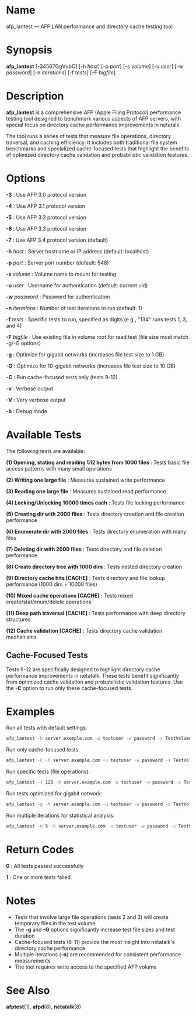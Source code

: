 # Name

afp_lantest — AFP LAN performance and directory cache testing tool

# Synopsis

**afp_lantest** [-34567GgVvbC] [-h *host*] [-p *port*] [-s *volume*] [-u *user*] [-w *password*]
[-n *iterations*] [-f *tests*] [-F *bigfile*]

# Description

**afp_lantest** is a comprehensive AFP (Apple Filing Protocol) performance testing tool designed to
benchmark various aspects of AFP servers, with special focus on directory cache performance
improvements in netatalk.

The tool runs a series of tests that measure file operations, directory traversal, and caching
efficiency. It includes both traditional file system benchmarks and specialized cache-focused tests
that highlight the benefits of optimized directory cache validation and probabilistic validation
features.

# Options

**-3**
: Use AFP 3.0 protocol version

**-4**
: Use AFP 3.1 protocol version

**-5**
: Use AFP 3.2 protocol version

**-6**
: Use AFP 3.3 protocol version

**-7**
: Use AFP 3.4 protocol version (default)

**-h** *host*
: Server hostname or IP address (default: localhost)

**-p** *port*
: Server port number (default: 548)

**-s** *volume*
: Volume name to mount for testing

**-u** *user*
: Username for authentication (default: current uid)

**-w** *password*
: Password for authentication

**-n** *iterations*
: Number of test iterations to run (default: 1)

**-f** *tests*
: Specific tests to run, specified as digits (e.g., "134" runs tests 1, 3, and 4)

**-F** *bigfile*
: Use existing file in volume root for read test (file size must match -g/-G options)

**-g**
: Optimize for gigabit networks (increases file test size to 1 GB)

**-G**
: Optimize for 10-gigabit networks (increases file test size to 10 GB)

**-C**
: Run cache-focused tests only (tests 9-12)

**-v**
: Verbose output

**-V**
: Very verbose output

**-b**
: Debug mode

# Available Tests

The following tests are available:

**(1) Opening, stating and reading 512 bytes from 1000 files**
: Tests basic file access patterns with many small operations

**(2) Writing one large file**
: Measures sustained write performance

**(3) Reading one large file**
: Measures sustained read performance

**(4) Locking/Unlocking 10000 times each**
: Tests file locking performance

**(5) Creating dir with 2000 files**
: Tests directory creation and file creation performance

**(6) Enumerate dir with 2000 files**
: Tests directory enumeration with many files

**(7) Deleting dir with 2000 files**
: Tests directory and file deletion performance

**(8) Create directory tree with 1000 dirs**
: Tests nested directory creation

**(9) Directory cache hits [CACHE]**
: Tests directory and file lookup performance (1000 dirs + 10000 files)

**(10) Mixed cache operations [CACHE]**
: Tests mixed create/stat/enum/delete operations

**(11) Deep path traversal [CACHE]**
: Tests performance with deep directory structures

**(12) Cache validation [CACHE]**
: Tests directory cache validation mechanisms

## Cache-Focused Tests

Tests 9-12 are specifically designed to highlight directory cache performance improvements in
netatalk. These tests benefit significantly from optimized cache validation and probabilistic
validation features. Use the **-C** option to run only these cache-focused tests.

# Examples

Run all tests with default settings:

```bash
afp_lantest -h server.example.com -u testuser -w password -s TestVolume
```

Run only cache-focused tests:

```bash
afp_lantest -C -h server.example.com -u testuser -w password -s TestVolume
```

Run specific tests (file operations):

```bash
afp_lantest -f 123 -h server.example.com -u testuser -w password -s TestVolume
```

Run tests optimized for gigabit network:

```bash
afp_lantest -g -h server.example.com -u testuser -w password -s TestVolume
```

Run multiple iterations for statistical analysis:

```bash
afp_lantest -n 5 -h server.example.com -u testuser -w password -s TestVolume
```

# Return Codes

**0**
: All tests passed successfully

**1**
: One or more tests failed

# Notes

- Tests that involve large file operations (tests 2 and 3) will create temporary files in the
  test volume
- The **-g** and **-G** options significantly increase test file sizes and test duration
- Cache-focused tests (8-11) provide the most insight into netatalk's directory cache performance
- Multiple iterations (**-n**) are recommended for consistent performance measurements
- The tool requires write access to the specified AFP volume

# See Also

**afptest**(1), **afpd**(8), **netatalk**(8)
